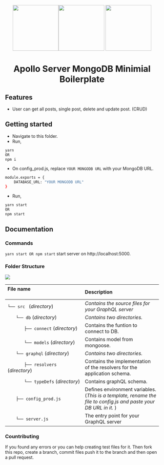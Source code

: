<div align="center"><a href="https://graphql.org"><img src="https://upload.wikimedia.org/wikipedia/commons/thumb/1/17/GraphQL_Logo.svg/2048px-GraphQL_Logo.svg.png" width="150" /></a><a href="https://mongodb.com"><img src="https://cdn.iconscout.com/icon/free/png-256/mongodb-3629612-3032310.png" width="150" /></a> <a href="https://www.apollographql.com/"><img src="https://iconape.com/wp-content/files/ke/21383/svg/apollo-graphql-compact.svg" width="150" /></a>
<br /> <h1>Apollo Server MongoDB Minimial Boilerplate</h1></div>

## Features 
- User can get all posts, single post, delete and update post. (CRUD)

## Getting started
- Navigate to this folder.
- Run,
```bash
yarn 
OR
npm i
```
- On config_prod.js, replace ```YOUR MONGODB URL``` with your MongoDB URL.
```bash
module.exports = {
    DATABASE_URL: "YOUR MONGODB URL"
}
``` 
- Run,
```bash
yarn start 
OR
npm start
```  

## Documentation

### Commands
```yarn start OR npm start``` start server on http://localhost:5000.

### Folder Structure
<img src="https://scontent.fkhi2-3.fna.fbcdn.net/v/t39.30808-6/243415563_1028219957927008_6047095946294879846_n.jpg?_nc_cat=106&ccb=1-5&_nc_sid=730e14&_nc_eui2=AeE9uYNyc8ck2JRv4AzmFGTjspPIZWn3Qymyk8hlafdDKa8CTR-OjoEFJ8q28qP0JbpbvKZAwKz1SrpJ6T1VvAXE&_nc_ohc=B8l8CnEqfLMAX82l6_J&tn=v1pjN9-LTX1T8U4J&_nc_ht=scontent.fkhi2-3.fna&oh=b866e20ed287bb2f1b3aa094ab678850&oe=61597860" />

| File name 　　　　　　　　　　　　　　| Description 　　|
| :--  | :--         |
| `└── src ` (_directory_) | _Contains the source files for your GraphQL server_ |
| `　　└── db` (_directory_) | _Contains two directories._ |
| `　　　　├── connect` (_directory_) | Contains the funtion to connect to DB. |
| `　　　　└── models` (_directory_) | Contains model from mongoose. |
| `　　└── graphql` (_directory_) | _Contains two directories._ |
| `　　　　├── resolvers` (_directory_) | Contains the implementation of the resolvers for the application schema. |
| `　　　　└── typeDefs` (_directory_) | Contains graphQL schema. |
| `　　├── config_prod.js` | Defines environment variables. (_This is a template, rename the file to config.js and paste your DB URL in it._ ) |
| `　　└── server.js` | The entry point for your GraphQL server |

### Countributing
If you found any errors or you can help creating test files for it. Then fork this repo, create a branch, commit files push it to the branch and then open a pull request. 